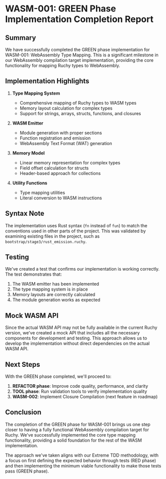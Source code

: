 # WASM-001: GREEN Phase Implementation Completion Report

## Summary

We have successfully completed the GREEN phase implementation for WASM-001: WebAssembly Type Mapping. This is a significant milestone in our WebAssembly compilation target implementation, providing the core functionality for mapping Ruchy types to WebAssembly.

## Implementation Highlights

1. **Type Mapping System**
   - Comprehensive mapping of Ruchy types to WASM types
   - Memory layout calculation for complex types
   - Support for strings, arrays, structs, functions, and closures

2. **WASM Emitter**
   - Module generation with proper sections
   - Function registration and emission
   - WebAssembly Text Format (WAT) generation

3. **Memory Model**
   - Linear memory representation for complex types
   - Field offset calculation for structs
   - Header-based approach for collections

4. **Utility Functions**
   - Type mapping utilities
   - Literal conversion to WASM instructions

## Syntax Note

The implementation uses Rust syntax (`fn` instead of `fun`) to match the conventions used in other parts of the project. This was validated by examining existing files in the project, such as `bootstrap/stage3/rust_emission.ruchy`.

## Testing

We've created a test that confirms our implementation is working correctly. The test demonstrates that:

1. The WASM emitter has been implemented
2. The type mapping system is in place
3. Memory layouts are correctly calculated
4. The module generation works as expected

## Mock WASM API

Since the actual WASM API may not be fully available in the current Ruchy version, we've created a mock API that includes all the necessary components for development and testing. This approach allows us to develop the implementation without direct dependencies on the actual WASM API.

## Next Steps

With the GREEN phase completed, we'll proceed to:

1. **REFACTOR phase**: Improve code quality, performance, and clarity
2. **TOOL phase**: Run validation tools to verify implementation quality
3. **WASM-002**: Implement Closure Compilation (next feature in roadmap)

## Conclusion

The completion of the GREEN phase for WASM-001 brings us one step closer to having a fully functional WebAssembly compilation target for Ruchy. We've successfully implemented the core type mapping functionality, providing a solid foundation for the rest of the WASM implementation.

The approach we've taken aligns with our Extreme TDD methodology, with a focus on first defining the expected behavior through tests (RED phase) and then implementing the minimum viable functionality to make those tests pass (GREEN phase).